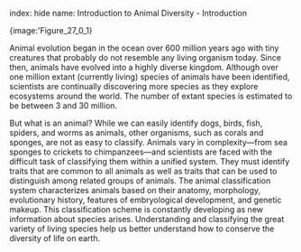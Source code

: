 index: hide
name: Introduction to Animal Diversity - Introduction


{image:'Figure_27_0_1}
        

Animal evolution began in the ocean over 600 million years ago with tiny creatures that probably do not resemble any living organism today. Since then, animals have evolved into a highly diverse kingdom. Although over one million extant (currently living) species of animals have been identified, scientists are continually discovering more species as they explore ecosystems around the world. The number of extant species is estimated to be between 3 and 30 million.

But what is an animal? While we can easily identify dogs, birds, fish, spiders, and worms as animals, other organisms, such as corals and sponges, are not as easy to classify. Animals vary in complexity—from sea sponges to crickets to chimpanzees—and scientists are faced with the difficult task of classifying them within a unified system. They must identify traits that are common to all animals as well as traits that can be used to distinguish among related groups of animals. The animal classification system characterizes animals based on their anatomy, morphology, evolutionary history, features of embryological development, and genetic makeup. This classification scheme is constantly developing as new information about species arises. Understanding and classifying the great variety of living species help us better understand how to conserve the diversity of life on earth.
